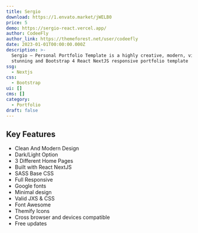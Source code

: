 ```yaml
---
title: Sergio
download: https://1.envato.market/jWELB0
price: 5
demo: https://sergio-react.vercel.app/
author: CodeeFly
author_link: https://themeforest.net/user/codeefly
date: 2023-01-01T00:00:00.000Z
description: >-
  Sergio – Personal Portfolio Template is a highly creative, modern, visually
  stunning and Bootstrap 4 React NextJS responsive portfolio template
ssg:
  - Nextjs
css:
  - Bootstrap
ui: []
cms: []
category:
  - Portfolio
draft: false
---
```

## Key Features

- Clean And Modern Design
- Dark/Light Option
- 3 Different Home Pages
- Built with React NextJS
- SASS Base CSS
- Full Responsive
- Google fonts
- Minimal design
- Valid JXS & CSS
- Font Awesome
- Themify Icons
- Cross browser and devices compatible
- Free updates
